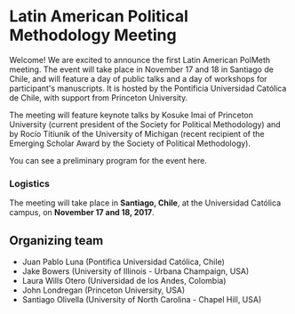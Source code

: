 # Latin American Political Methodology Meeting

Welcome! We are excited to announce the first Latin American PolMeth meeting. The event will take place in November 17 and 18 in Santiago de Chile, and will feature a day of public talks and a day of workshops for participant's manuscripts. It is hosted by the Pontificia Universidad Católica de Chile, with support from Princeton University. 

The meeting will feature keynote talks by Kosuke Imai of Princeton University (current president of the Society for Political Methodology) and by Rocío Titíunik of the University of Michigan (recent recipient of the Emerging Scholar Award by the Society of Political Methodology). 

You can see a preliminary program for the event here.  

### Logistics
The meeting will take place in **Santiago, Chile**, at the Universidad Católica campus, on **November 17 and 18, 2017**. 

## Organizing team
- Juan Pablo Luna (Pontifica Universidad Católica, Chile)
- Jake Bowers (University of Illinois - Urbana Champaign, USA)
- Laura Wills Otero (Universidad de los Andes, Colombia)
- John Londregan (Princeton University, USA)
- Santiago Olivella (University of North Carolina - Chapel Hill, USA)



